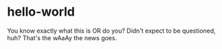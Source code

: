 # hello-world
You know exactly what this is
OR do you?  Didn't expect to be questioned, huh?  That's the wAaAy the news goes.
